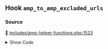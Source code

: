 ## Hook `amp_to_amp_excluded_urls`

### Source

:link: [includes/amp-helper-functions.php:1523](https://github.com/ampproject/amp-wp/blob/develop/includes/amp-helper-functions.php#L1523)

<details>
<summary>Show Code</summary>

```php
$excluded_urls = apply_filters( 'amp_to_amp_excluded_urls', [] );
```

</details>
